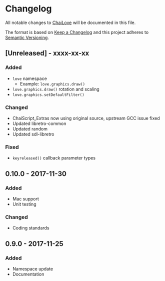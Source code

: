 # Changelog
All notable changes to [ChaiLove](https://github.com/RobLoach/ChaiLove) will be documented in this file.

The format is based on [Keep a Changelog](http://keepachangelog.com/en/1.0.0/)
and this project adheres to [Semantic Versioning](http://semver.org/spec/v2.0.0.html).

## [Unreleased] - xxxx-xx-xx
### Added
- `love` namespace
  - Example: `love.graphics.draw()`
- `love.graphics.draw()` rotation and scaling
- `love.graphics.setDefaultFilter()`

### Changed
- ChaiScript_Extras now using original source, upstream GCC issue fixed
- Updated libretro-common
- Updated random
- Updated sdl-libretro

### Fixed
- `keyreleased()` callback parameter types

## 0.10.0 - 2017-11-30
### Added
- Mac support
- Unit testing

### Changed
- Coding standards

## 0.9.0 - 2017-11-25
### Added
- Namespace update
- Documentation
